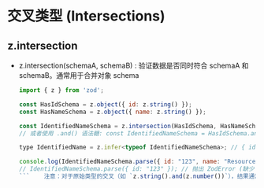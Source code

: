 # 交叉类型 (Intersections)

## z.intersection

+ z.intersection(schemaA, schemaB) : 验证数据是否同时符合 schemaA 和 schemaB。通常用于合并对象 schema

  ```js
  import { z } from 'zod';

  const HasIdSchema = z.object({ id: z.string() });
  const HasNameSchema = z.object({ name: z.string() });

  const IdentifiedNameSchema = z.intersection(HasIdSchema, HasNameSchema);
  // 或者使用 .and() 语法糖: const IdentifiedNameSchema = HasIdSchema.and(HasNameSchema);

  type IdentifiedName = z.infer<typeof IdentifiedNameSchema>; // { id: string; name: string; }

  console.log(IdentifiedNameSchema.parse({ id: "123", name: "Resource" }));
  // IdentifiedNameSchema.parse({ id: "123" }); // 抛出 ZodError (缺少 name)
  ```    注意：对于原始类型的交叉（如 `z.string().and(z.number())`），结果通常是 `z.never()`，因为一个值不能同时是字符串和数字。
  ```
